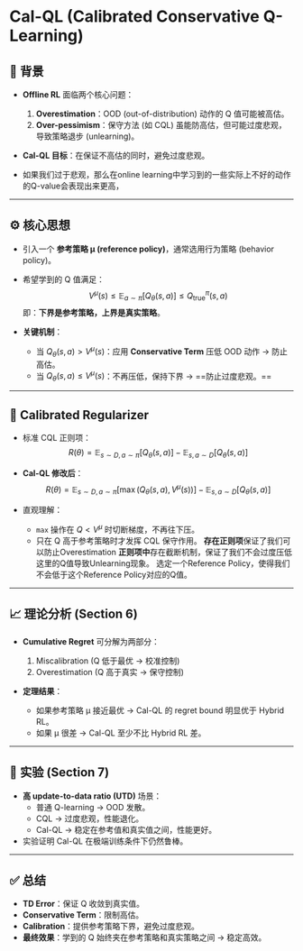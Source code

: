 # Cal-QL (Calibrated Conservative Q-Learning)

## 📌 背景
- **Offline RL** 面临两个核心问题：
  1. **Overestimation**：OOD (out-of-distribution) 动作的 Q 值可能被高估。
  2. **Over-pessimism**：保守方法 (如 CQL) 虽能防高估，但可能过度悲观，导致策略退步 (unlearning)。

- **Cal-QL 目标**：在保证不高估的同时，避免过度悲观。
- 如果我们过于悲观，那么在online learning中学习到的一些实际上不好的动作的Q-value会表现出来更高，

---

## ⚙️ 核心思想
- 引入一个 **参考策略 μ (reference policy)**，通常选用行为策略 (behavior policy)。
- 希望学到的 Q 值满足：
  $$
  V^\mu(s) \leq \mathbb{E}_{a \sim \pi}[Q_\theta(s,a)] \leq Q^\pi_{\text{true}}(s,a)
  $$
  即：**下界是参考策略，上界是真实策略**。

- **关键机制**：
  - 当 $Q_\theta(s,a) > V^\mu(s)$：应用 **Conservative Term** 压低 OOD 动作 → 防止高估。
  - 当 $Q_\theta(s,a) \leq V^\mu(s)$：不再压低，保持下界 → ==防止过度悲观。==

---

## 📝 Calibrated Regularizer
- 标准 CQL 正则项：
  $$
  R(\theta) = \mathbb{E}_{s\sim D, a \sim \pi}[Q_\theta(s,a)] - \mathbb{E}_{s,a \sim D}[Q_\theta(s,a)]
  $$

- **Cal-QL 修改后**：
  $$
  R(\theta) = \mathbb{E}_{s\sim D, a \sim \pi}[\max(Q_\theta(s,a), V^\mu(s))] - \mathbb{E}_{s,a \sim D}[Q_\theta(s,a)]
  $$

- 直观理解：
  - `max` 操作在 $Q < V^\mu$ 时切断梯度，不再往下压。
  - 只在 Q 高于参考策略时才发挥 CQL 保守作用。
**存在正则项**保证了我们可以防止Overestimation
**正则项中**存在截断机制，保证了我们不会过度压低这里的Q值导致Unlearning现象。
选定一个Reference Policy，使得我们不会低于这个Reference Policy对应的Q值。

---

## 📈 理论分析 (Section 6)
- **Cumulative Regret** 可分解为两部分：
  1. Miscalibration (Q 低于最优 → 校准控制)
  2. Overestimation (Q 高于真实 → 保守控制)

- **定理结果**：
  - 如果参考策略 μ 接近最优 → Cal-QL 的 regret bound 明显优于 Hybrid RL。
  - 如果 μ 很差 → Cal-QL 至少不比 Hybrid RL 差。

---

## 🔬 实验 (Section 7)
- **高 update-to-data ratio (UTD)** 场景：
  - 普通 Q-learning → OOD 发散。
  - CQL → 过度悲观，性能退化。
  - Cal-QL → 稳定在参考值和真实值之间，性能更好。
- 实验证明 Cal-QL 在极端训练条件下仍然鲁棒。

---

## ✅ 总结
- **TD Error**：保证 Q 收敛到真实值。
- **Conservative Term**：限制高估。
- **Calibration**：提供参考策略下界，避免过度悲观。
- **最终效果**：学到的 Q 始终夹在参考策略和真实策略之间 → 稳定高效。
